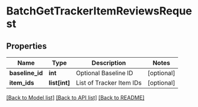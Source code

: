 # BatchGetTrackerItemReviewsRequest

## Properties
Name | Type | Description | Notes
------------ | ------------- | ------------- | -------------
**baseline_id** | **int** | Optional Baseline ID | [optional] 
**item_ids** | **list[int]** | List of Tracker Item IDs | [optional] 

[[Back to Model list]](../README.md#documentation-for-models) [[Back to API list]](../README.md#documentation-for-api-endpoints) [[Back to README]](../README.md)

